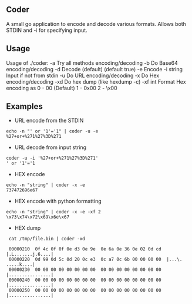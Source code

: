 Coder
----

A small go application to encode and decode various formats. Allows both STDIN and -i for specifying input.

Usage
----
Usage of ./coder:
  -a    Try all methods encoding/decoding
  -b    Do Base64 encoding/decoding
  -d    Decode (default) (default true)
  -e    Encode
  -i string
        Input if not from stdin
  -u    Do URL encoding/decoding
  -x    Do Hex encoding/decoding
  -xd
        Do hex dump (like hexdump -c)
  -xf int
        Format Hex encoding as 0 - 00 (Default)
        1 - 0x00
        2 - \x00

Examples
----
* URL encode from the STDIN
```
echo -n "' or '1'='1" | coder -u -e
%27+or+%271%27%3D%271
```
* URL decode from input string
```
coder -u -i '%27+or+%271%27%3D%271'
' or '1'='1
```

* HEX encode
```
echo -n "string" | coder -x -e
737472696e67
```

* HEX encode with python formatting

```
echo -n "string" | coder -x -e -xf 2
\x73\x74\x72\x69\x6e\x67
```

* HEX dump

```
 cat /tmp/file.bin | coder -xd

 00000210  0f 4c 0f 0f 0e d3 0e 9e  0e 6a 0e 36 0e 02 0d cd  |.L.......j.6....|
 00000220  0d 99 0d 5c 0d 20 0c e3  0c a7 0c 6b 00 00 00 00  |...\. .....k....|
 00000230  00 00 00 00 00 00 00 00  00 00 00 00 00 00 00 00  |................|
 00000240  00 00 00 00 00 00 00 00  00 00 00 00 00 00 00 00  |................|
 00000250  00 00 00 00 00 00 00 00  00 00 00 00 00 00 00 00  |................|
```

